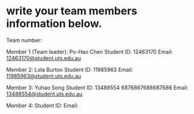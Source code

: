 # write your team members information below.

Team number: 

Member 1 (Team leader): Po-Hao Chen
Student ID: 12463170
Email: 12463170@student.uts.edu.au


Member 2: Lola Burton
Student ID: 11985963
Email: 11985963@student.uts.edu.au

Member 3: Yuhao Song
Student ID: 13488554 6876867688687686
Email: 13488554@student.uts.edu.au


Member 4:
Student ID:
Email:

